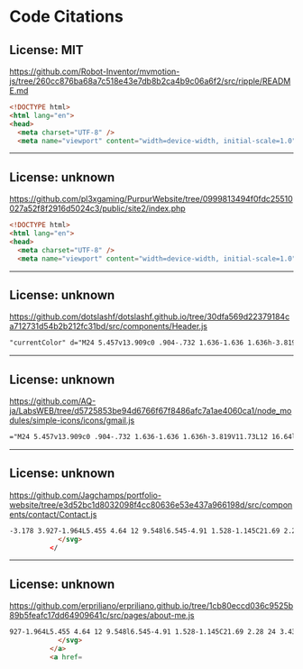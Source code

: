 # Code Citations

## License: MIT  
https://github.com/Robot-Inventor/mvmotion-js/tree/260cc876ba68a7c518e43e7db8b2ca4b9c06a6f2/src/ripple/README.md

```html
<!DOCTYPE html>
<html lang="en">
<head>
  <meta charset="UTF-8" />
  <meta name="viewport" content="width=device-width, initial-scale=1.0">
```

---

## License: unknown  
https://github.com/pl3xgaming/PurpurWebsite/tree/0999813494f0fdc25510027a52f8f2916d5024c3/public/site2/index.php

```html
<!DOCTYPE html>
<html lang="en">
<head>
  <meta charset="UTF-8" />
  <meta name="viewport" content="width=device-width, initial-scale=1.0">
```

---

## License: unknown  
https://github.com/dotslashf/dotslashf.github.io/tree/30dfa569d22379184ca712731d54b2b212fc31bd/src/components/Header.js

```html
"currentColor" d="M24 5.457v13.909c0 .904-.732 1.636-1.636 1.636h-3.819V11.73L12 16.64l-6.545-4.91v9.273H1.636A1.636 1.636 0 0
```

---

## License: unknown  
https://github.com/AQ-ja/LabsWEB/tree/d5725853be94d6766f67f8486afc7a1ae4060ca1/node_modules/simple-icons/icons/gmail.js

```html
="M24 5.457v13.909c0 .904-.732 1.636-1.636 1.636h-3.819V11.73L12 16.64l-6.545-4.91v9.273H1.636A1.636 1.636 0 0 1 0 19.
```

---

## License: unknown  
https://github.com/Jagchamps/portfolio-website/tree/e3d52bc1d8032098f4cc80636e53e437a966198d/src/components/contact/Contact.js

```html
-3.178 3.927-1.964L5.455 4.64 12 9.548l6.545-4.91 1.528-1.145C21.69 2.28 24 3.434 24 5.457z"/>
            </svg>
          </
```

---

## License: unknown  
https://github.com/erpriliano/erpriliano.github.io/tree/1cb80eccd036c9525b89b5feafc17dd64909641c/src/pages/about-me.js

```html
927-1.964L5.455 4.64 12 9.548l6.545-4.91 1.528-1.145C21.69 2.28 24 3.434 24 5.457z"/>
            </svg>
          </a>
          <a href=
```